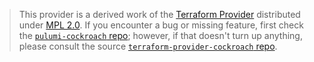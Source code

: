 > This provider is a derived work of the [Terraform Provider](https://github.com/cockroachdb/terraform-provider-cockroach)
> distributed under [MPL 2.0](https://www.mozilla.org/en-US/MPL/2.0/). If you encounter a bug or missing feature,
> first check the [`pulumi-cockroach` repo](https://github.com/pulumiverse/pulumi-cockroach/issues); however, if that doesn't turn up anything,
> please consult the source [`terraform-provider-cockroach` repo](https://github.com/cockroachdb/terraform-provider-cockroach/issues).